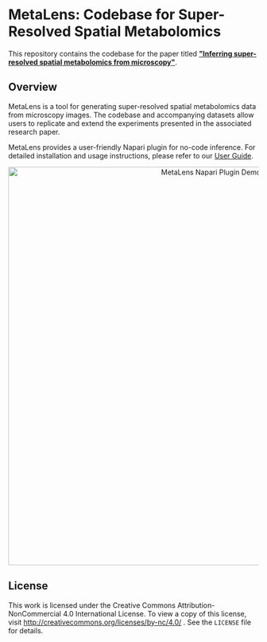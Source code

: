 # MetaLens: Codebase for Super-Resolved Spatial Metabolomics

This repository contains the codebase for the paper titled [**"Inferring super-resolved spatial metabolomics from microscopy"**](https://www.biorxiv.org/content/10.1101/2024.08.29.610242v1).

## Overview

MetaLens is a tool for generating super-resolved spatial metabolomics data from microscopy images. The codebase and accompanying datasets allow users to replicate and extend the experiments presented in the associated research paper.

MetaLens provides a user-friendly Napari plugin for no-code inference. For detailed installation and usage instructions, please refer to our [User Guide](https://lrpz.github.io/metalens/user_guide/).

<p align="center">
  <img src="docs/assets/napari-demo.gif" alt="MetaLens Napari Plugin Demo" width="800"/>
</p>

## License

This work is licensed under the Creative Commons Attribution-NonCommercial 4.0 International License. To view a copy of this license, visit http://creativecommons.org/licenses/by-nc/4.0/ . See the `LICENSE` file for details.